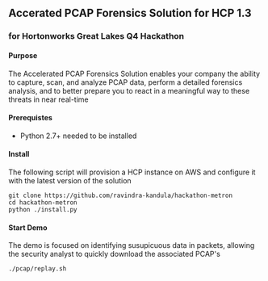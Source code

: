 ## Accerated PCAP Forensics Solution for HCP 1.3
### for Hortonworks Great Lakes Q4 Hackathon 

#### Purpose

The Accelerated PCAP Forensics Solution enables your company the ability to capture, scan, and analyze PCAP data, perform a detailed forensics analysis, and to better prepare you to react in a meaningful way to these threats in near real-time

#### Prerequistes

- Python 2.7+ needed to be installed

#### Install

The following script will provision a HCP instance on AWS and configure it with the latest version of the solution

```
git clone https://github.com/ravindra-kandula/hackathon-metron
cd hackathon-metron
python ./install.py
```

#### Start Demo

The demo is focused on identifying susupicuous data in packets, allowing the security analyst to quickly download the associated PCAP's

```
./pcap/replay.sh
```
